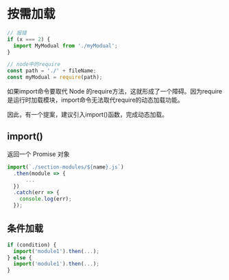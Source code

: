 # 按需加载

```js
// 报错
if (x === 2) {
  import MyModual from './myModual';
}

// node中的require
const path = './' + fileName;
const myModual = require(path);
```

如果import命令要取代 Node 的require方法，这就形成了一个障碍。因为require是运行时加载模块，import命令无法取代require的动态加载功能。

因此，有一个提案，建议引入import()函数，完成动态加载。
## import()
返回一个 Promise 对象
```js
import(`./section-modules/${name}.js`)
  .then(module => {
      ...
  })
  .catch(err => {
    console.log(err);
  });
```

## 条件加载
```js
if (condition) {
  import('module1').then(...);
} else {
  import('module1').then(...);
}
```